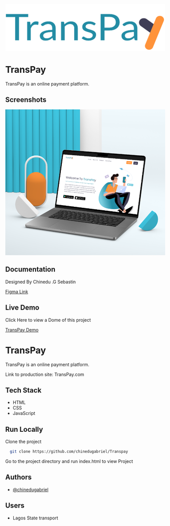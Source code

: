 
![Logo](./transPay-logo.png)


# TransPay

TransPay is an online payment platform.


## Screenshots

![App Screenshot](./design/Screenshot-transpay.png)


## Documentation
Designed By Chinedu .G Sebastin

[Figma Link](https://www.figma.com/file/zJABOP58JFsLGdeXhtI5MN/TransPay?type=design&node-id=0%3A1&mode=design&t=qPeuBLqxAatpG3Bm-1)

## Live Demo

Click Here to view a Dome of this project

[TransPay Demo](https://transpay626.netlify.app/)

# TransPay

TransPay is an online payment platform.

Link to production site: TransPay.com

## Tech Stack

- HTML
- CSS
- JavaScript



## Run Locally

Clone the project

```bash
  git clone https://github.com/chinedugabriel/Transpay
```

Go to the project directory and run index.html to view Project



## Authors

- [@chinedugabriel](https://www.https://github.com/chinedugabriel)




## Users

- Lagos State transport




